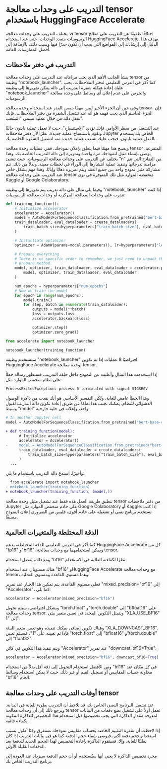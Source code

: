 # التدريب على وحدات معالجة tensor باستخدام HuggingFace Accelerate

قد يختلف التدريب على وحدات معالجة tensor اختلافًا طفيفًا عن التدريب على معالج الرسوميات متعدد الوحدات، حتى عند استخدام HuggingFace Accelerate. يهدف هذا الدليل إلى إرشادك إلى المواضع التي يجب أن تكون حذرًا فيها وسبب ذلك، بالإضافة إلى أفضل الممارسات العامة.

## التدريب في دفتر ملاحظات

ينشأ الجانب الأهم الذي يجب مراعاته عند التدريب على وحدات معالجة tensor من وظيفة "notebook_launcher". كما ذُكر في الدرس التعليمي لدفتر الملاحظات، يجب عليك إعادة هيكلة شفرة التدريب إلى دالة يمكن تمريرها إلى وظيفة "notebook_launcher" والحرص على عدم إعلان أي وسائط على وحدة معالجة الرسوميات.

وفي حين أن الجزء الأخير ليس مهمًا بنفس القدر عند استخدام وحدة معالجة tensor، فإن الجزء الحاسم الذي يجب فهمه هو أنه عند تشغيل الشفرة من دفتر الملاحظات، فإنك تفعل ذلك من خلال عملية تسمى "التشعب".

عند التشغيل من سطر الأوامر، فإنك تؤدي "الاستنساخ"، حيث لا تعمل عملية بايثون حاليًا وتقوم باستنساخ عملية جديدة. نظرًا لأن دفتر ملاحظات Jupyter الخاص بك يستخدم بالفعل عملية بايثون، فيجب عليك تشعب عملية جديدة منه لتشغيل الشفرة الخاصة بك.

ويصبح هذا مهمًا فيما يتعلق بإعلان نموذجك. ففي عمليات وحدة معالجة tensor المتفرعة، يوصى بإنشاء مثيل لنموذجك مرة واحدة وتمريره إلى دالة التدريب الخاصة بك. وهذا يختلف عن التدريب على وحدات معالجة الرسوميات، حيث تنشئ "n" من النماذج التي تتم مزامنة تدرجاتها وتنفيذ عملية انتشارها إلى الوراء في لحظات معينة. وبدلاً من ذلك، تتم مشاركة مثيل نموذج واحد بين جميع العقد ويتم تمريره ذهابًا وإيابًا. وهذا مهم بشكل خاص عند التدريب على وحدات معالجة tensor منخفضة الموارد مثل تلك المتوفرة في نوى Kaggle أو Google Colaboratory.

وفيما يلي مثال على دالة تدريب يتم تمريرها إلى وظيفة "notebook_launcher" إذا كنت تتدرب على وحدات المعالجة المركزية أو وحدات معالجة الرسوميات:

```python
def training_function():
    # Initialize accelerator
    accelerator = Accelerator()
    model = AutoModelForSequenceClassification.from_pretrained("bert-base-cased", num_labels=2)
    train_dataloader, eval_dataloader = create_dataloaders(
        train_batch_size=hyperparameters["train_batch_size"], eval_batch_size=hyperparameters["eval_batch_size"]
    )

    # Instantiate optimizer
    optimizer = AdamW(params=model.parameters(), lr=hyperparameters["learning_rate"])

    # Prepare everything
    # There is no specific order to remember, we just need to unpack the objects in the same order we gave them to the
    # prepare method.
    model, optimizer, train_dataloader, eval_dataloader = accelerator.prepare(
        model, optimizer, train_dataloader, eval_dataloader
    )

    num_epochs = hyperparameters["num_epochs"]
    # Now we train the model
    for epoch in range(num_epochs):
        model.train()
        for step, batch in enumerate(train_dataloader):
            outputs = model(**batch)
            loss = outputs.loss
            accelerator.backward(loss)

            optimizer.step()
            optimizer.zero_grad()
```

```python
from accelerate import notebook_launcher

notebook_launcher(training_function)
```

ستستخدم وظيفة "notebook_launcher" افتراضيًا 8 عمليات إذا تم تكوين HuggingFace Accelerate لوحدة معالجة tensor.

إذا استخدمت هذا المثال وأعلنت عن النموذج داخل حلقة التدريب، فستظهر رسالة خطأ على نظام منخفض الموارد مثل:

```
ProcessExitedException: process 0 terminated with signal SIGSEGV
```

وهذا الخطأ غامض للغاية، ولكن التفسير الأساسي هو أنك نفدت من ذاكرة الوصول العشوائي للنظام. يمكنك تجنب هذا تمامًا عن طريق إعادة تكوين دالة التدريب لقبول وسيط "model" واحد، وإعلانه في خلية خارجية:

```python
# In another Jupyter cell
model = AutoModelForSequenceClassification.from_pretrained("bert-base-cased", num_labels=2)
```

```diff
+ def training_function(model):
      # Initialize accelerator
      accelerator = Accelerator()
-     model = AutoModelForSequenceClassification.from_pretrained("bert-base-cased", num_labels=2)
      train_dataloader, eval_dataloader = create_dataloaders(
          train_batch_size=hyperparameters["train_batch_size"], eval_batch_size=hyperparameters["eval_batch_size"]
      )
  ...
```

وأخيرًا، استدع دالة التدريب باستخدام ما يلي:

```diff
  from accelerate import notebook_launcher
- notebook_launcher(training_function)
+ notebook_launcher(training_function, (model,))
```

تنطبق طريقة العمل هذه فقط عند تشغيل مثيل وحدة معالجة tensor من دفتر ملاحظات Jupyter على خادم منخفض الموارد مثل Google Colaboratory أو Kaggle. إذا كنت تستخدم برنامج نصي أو تشغيله على خادم أقوى، فليس من الضروري إعلان النموذج مسبقًا.

## الدقة المختلطة والمتغيرات العالمية

كما ذُكر في الدرس التعليمي للدقة المختلطة، يدعم HuggingFace Accelerate كل من "fp16" و"bf16"، ويمكن استخدامهما مع وحدات معالجة tensor.

ومع ذلك، يُفضل استخدام "bf16" نظرًا لكفاءته العالية في الاستخدام.

هناك مستويان عند استخدام "bf16" وHuggingFace Accelerate مع وحدات معالجة tensor، وهما مستوى القاعدة ومستوى العملية.

فعلى مستوى القاعدة، يتم تمكين هذا الخيار عند تمرير "mixed_precision="bf16" إلى "Accelerator"، كما يلي:

```python
accelerator = Accelerator(mixed_precision="bf16")
```

وبشكل افتراضي، سيتم تحويل "torch.float" و"torch.double" إلى "bfloat16" على وحدات معالجة tensor. ويتمثل التكوين المحدد في تعيين متغير بيئي "XLA_USE_BF16" إلى "1".

وهناك تكوين إضافي يمكنك تنفيذه وهو تعيين متغير البيئة "XLA_DOWNCAST_BF16". فإذا تم تعيينه على "1"، فسيتم تعيين "torch.float" إلى "bfloat16" و"torch.double" إلى "float32".

ويتم تنفيذ هذا التكوين في كائن "Accelerator" عند تمرير "downcast_bf16=True":

```python
accelerator = Accelerator(mixed_precision="bf16", downcast_bf16=True)
```

ومن الأفضل استخدام التحويل إلى دقة أقل بدلاً من استخدام "bf16" في كل مكان عند محاولة حساب المقاييس أو تسجيل القيم أو غير ذلك، حيث لا يمكن استخدام وسائط "bf16" الخام.

## أوقات التدريب على وحدات معالجة tensor

عند تشغيل البرنامج النصي الخاص بك، قد تلاحظ أن التدريب بطيء للغاية في البداية. ويرجع ذلك إلى أن وحدات معالجة tensor تعمل أولاً على تشغيل بضع دفعات من البيانات لمعرفة مقدار الذاكرة التي يجب تخصيصها قبل استخدام هذا التخصيص للذاكرة المكونة بكفاءة فائقة.

إذا لاحظت أن شفرة التقييم الخاصة بحساب مقاييس نموذجك تستغرق وقتًا أطول بسبب استخدام حجم دفعة أكبر، فيوصى بإبقاء حجم الدفعة كما هو في بيانات التدريب إذا كان بطيئًا للغاية. وإلا، فستقوم الذاكرة بإعادة التخصيص لهذا الحجم الجديد للدفعة بعد الدفعات القليلة الأولى.

مجرد تخصيص الذاكرة لا يعني أنها ستُستخدم أو أن حجم الدفعة سيزداد عند العودة إلى برنامج التدريب الخاص بك.